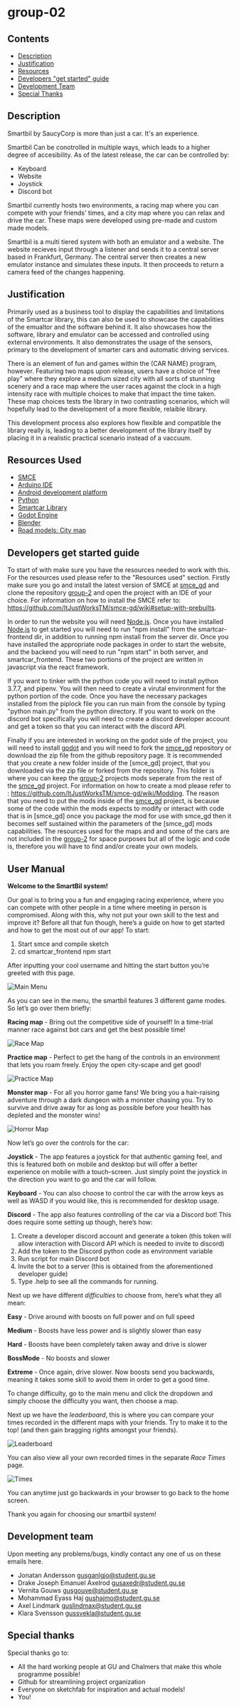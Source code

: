 # group-02
## Contents
- [Description](#description)
- [Justification](#justification)
- [Resources](#resources-used)
- [Developers "get started" guide](#Developers-get-started-guide)
- [Development Team](#development-team)
- [Special Thanks](#special-thanks)
## Description
Smartbil by SaucyCorp is more than just a car. It's an experience. 

Smartbil Can be conotrolled in multiple ways, which leads to a higher degree of accesibility. As of the latest release, the car can be controlled by: 
- Keyboard
- Website
- Joystick
- Discord bot

Smartbil currently hosts two environments, a racing map where you can compete with your friends' times, and a city map where you can relax and drive the car.
These maps were developed using pre-made and custom made models.

Smartbil is a multi tiered system with both an emulator and a website. The website recieves input through a listener and sends it to a central server based in Frankfurt, Germany. The central server then creates a new emulator instance and simulates these inputs. It then proceeds to return a camera feed of the changes happening.

## Justification
Primarily used as a business tool to display the capabilities and limitations of the Smartcar library, this can also be used to showcase the capabilities of the emualtor and the software behind it. It also showcases how the software, library and emulator can be accessed and controlled using external environments.
It also demonstrates the usage of the sensors, primary to the development of smarter cars and automatic driving services.

There is an element of fun and games within the (CAR NAME) program, however. Featuring two maps upon release, users have a choice of "free play" where they explore a medium sized city with all sorts of stunning scenery and a race map where the user races against the clock in a high intensity race with multiple choices to make that impact the time taken. These map choices tests the library in two contrasting scenarios, which will hopefully lead to the development of a more flexible, relaible library.

This development process also explores how flexible and compatible the library really is, leading to a better development of the library itself by placing it in a realistic practical scenario instead of a vaccuum.

## Resources Used
- [SMCE](https://github.com/ItJustWorksTM/smce-gd "SMCE github page")
- [Arduino IDE](https://www.arduino.cc/en/software "Arduino")
- [Android development platform](https://developer.android.com/studio "Android studio homepage")
- [Python](https://www.python.org/ "Python home page")
- [Smartcar Library](https://www.arduinolibraries.info/libraries/smartcar-shield "Smartcar Library")
- [Godot Engine](https://godotengine.org/ "Godot main page")
- [Blender](https://www.blender.org/ "Blender")
- [Road models: City map](https://sketchfab.com/3d-models/low-poly-modular-roads-free-asset-pack-d202f189bd5e46bb984eaa25398e200f)

## Developers get started guide
To start of with make sure you have the resources needed to work with this. For the resources used please refer to the "Resources used" section.
Firstly make sure you go and install the latest version of SMCE at [smce_gd](https://github.com/ItJustWorksTM/smce-gd) and clone the repository [group-2](https://github.com/DIT112-V21/group-02) and open the project with an IDE of your choice. 
For information on how to install the SMCE refer to: https://github.com/ItJustWorksTM/smce-gd/wiki#setup-with-prebuilts.

In order to run the website you will need [Node.js](https://nodejs.org/en/). Once you have installed [Node.js](https://nodejs.org/en/) to get started you will need to run "npm install" from the smartcar-frontend dir, in addition to running npm install from the server dir. Once you have installed the appropriate node packages in order to start the website, and the backend you will need to run "npm start" in both server, and smartcar_frontend. These two portions of the project are written in javascript via the react framework.

If you want to tinker with the python code you will need to install python 3.7.7, and pipenv. You will then need to create a virutal environment for the python portion of the code. Once you have the necessary packages installed from the piplock file you can run main from the console by typing "python main.py" from the python directory. If you want to work on the discord bot specifically you will need to create a discord developer account and get a token so that you can interact with the discord API.

Finally if you are interested in working on the godot side of the project, you will need to install [godot](https://godotengine.org/) and you will need to fork the [smce_gd](https://github.com/ItJustWorksTM/smce-gd) repository or download the zip file from the github repository page.
It is recommended that you create a new folder inside of the [smce_gd] project, that you downloaded via the zip file or forked from the repository. This folder is where you can keep the [group-2](https://github.com/DIT112-V21/group-02) projects mods seperate from the rest of the [smce_gd](https://github.com/ItJustWorksTM/smce-gd) project. 
    For information on how to create a mod please refer to : https://github.com/ItJustWorksTM/smce-gd/wiki/Modding.
The reason that you need to put the mods inside of the [smce_gd](https://github.com/ItJustWorksTM/smce-gd) project, is because some of the code within the mods expects to modify or interact with code that is in [smce_gd] once you package the mod for use with smce_gd then it becomes self sustained within the parameters of the [smce_gd] mods capabilities.
The resources used for the maps and and some of the cars are not included in the [group-2](https://github.com/DIT112-V21/group-02) for space purposes but all of the logic and code is, therefore you will have to find and/or create your own models. 

## User Manual
__Welcome to the SmartBil system!__

Our goal is to bring you a fun and engaging racing experience, where you can compete with other people in a time where meeting in person is compromised. Along with this, why not put your own skill to the test and improve it? 
Before all that fun though, here’s a guide on how to get started and how to get the most out of our app! 
To start:

1. Start smce and compile sketch 
2. cd smartcar_frontend npm start

After inputting your cool username and hitting the start button you’re greeted with this page.

![Main Menu](/images/menu.PNG)

As you can see in the menu, the smartbil features 3 different game modes. So let’s go over them briefly:
 
__Racing map__ - Bring out the competitive side of yourself! In a time-trial manner race against bot cars and get the best possible time!

![Race Map](/images/racemap.PNG)

__Practice map__ - Perfect to get the hang of the controls in an environment that lets you roam freely. Enjoy the open city-scape and get good!

![Practice Map](/images/citymap.PNG)

__Monster map__ - For all you horror game fans! We bring you a hair-raising adventure through a dark dungeon with a monster chasing you. Try to survive and drive away for as long as possible before your health has depleted and the monster wins!

![Horror Map](/images/horrormap.PNG)

Now let’s go over the controls for the car:

__Joystick__ - The app features a joystick for that authentic gaming feel, and this is featured both on mobile and desktop but will offer a better experience on mobile with a touch-screen. Just simply point the joystick in the direction you want to go and the car will follow.

__Keyboard__ - You can also choose to control the car with the arrow keys as well as WASD if you would like, this is recommended for desktop usage. 

__Discord__ - The app also features controlling of the car via a Discord bot! This does require some setting up though, here’s how:

1. Create a developer discord account and generate a token (this token will allow interaction with Discord API which is needed to invite to discord)
2. Add the token to the Discord python code as environment variable
3. Run script for main Discord bot
4. Invite the bot to a server (this is obtained from the aforementioned developer guide)
5. Type .help to see all the commands for running.

Next up we have different _difficulties_ to choose from, here’s what they all mean:

__Easy__ - Drive around with boosts on full power and on full speed

__Medium__ - Boosts have less power and is slightly slower than easy

__Hard__ - Boosts have been completely taken away and drive is slower

__BossMode__ - No boosts and slower

__Extreme__ - Once again, drive slower. Now boosts send you backwards, meaning it takes some skill to avoid them in order to get a good time.

To change difficulty, go to the main menu and click the dropdown and simply choose the difficulty you want, then choose a map.

Next up we have the _leaderboard_, this is where you can compare your times recorded in the different maps with your friends. Try to make it to the top! (and then gain bragging rights amongst your friends).

![Leaderboard](/images/leaderboard.PNG)
 
You can also view all your own recorded times in the separate _Race Times_ page.

![Times](/images/times.PNG)

You can anytime just go backwards in your browser to go back to the home screen.

Thank you again for choosing our smartbil system!

## Development team
Upon meeting any problems/bugs, kindly contact any one of us on these emails here.

- Jonatan Andersson                 gusganlgjo@student.gu.se
- Drake Joseph Emanuel Axelrod      gusaxedr@student.gu.se
- Vernita Gouws                     gusgouve@student.gu.se
- Mohammad Eyass Haj                gushajmo@student.gu.se
- Axel Lindmark                     guslindmax@student.gu.se
- Klara Svensson                    gussvekla@student.gu.se

## Special thanks
Special thanks go to:
- All the hard working people at GU and Chalmers that make this whole programme possible!
- Github for streamlining project organization
- Everyone on sketchfab for inspiration and actual models!
- You!
